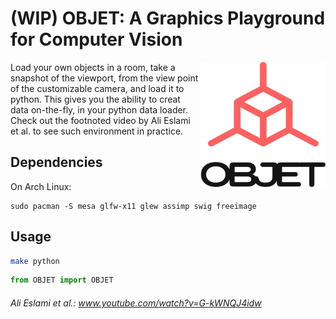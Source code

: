 
# (WIP) OBJET: A Graphics Playground for Computer Vision
<img align="right" width="200" height="200" src="./resources/logo/OBJET.png">
Load your own objects in a room, take a snapshot of the viewport, from the view point of the customizable camera, and load it to python. This gives you the ability to creat data on-the-fly, in your python data loader. Check out the footnoted video by Ali Eslami et al. to see such environment in practice.

## Dependencies
On Arch Linux:
```
sudo pacman -S mesa glfw-x11 glew assimp swig freeimage
```

## Usage
```bash 
make python
```
```python
from OBJET import OBJET
```

###### Ali Eslami et al.: www.youtube.com/watch?v=G-kWNQJ4idw
